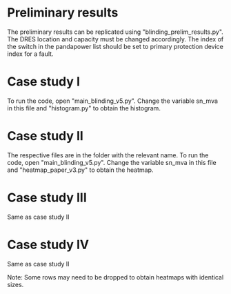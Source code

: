 # Preliminary results
The preliminary results can be replicated using "blinding_prelim_results.py".
The DRES location and capacity must be changed accordingly.
The index of the switch in the pandapower list should be set to primary protection device index for a fault.

# Case study I
To run the code, open "main_blinding_v5.py".
Change the variable sn_mva in this file and "histogram.py" to obtain the histogram.


# Case study II
The respective files are in the folder with the relevant name.
To run the code, open "main_blinding_v5.py".
Change the variable sn_mva in this file and "heatmap_paper_v3.py" to obtain the heatmap.


# Case study III
Same as case study II

# Case study IV
Same as case study II

Note: Some rows may need to be dropped to obtain heatmaps with identical sizes.